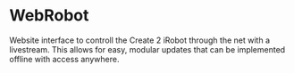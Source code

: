 # WebRobot

Website interface to controll the Create 2 iRobot through the net with a livestream. This allows for easy, modular updates that can be implemented offline with access anywhere.

